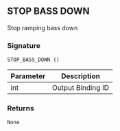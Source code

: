 ## STOP BASS DOWN

Stop ramping bass down


### Signature

`STOP_BASS_DOWN ()`


| Parameter | Description |
| --- | --- |
| int | Output Binding ID |


### Returns

`None`